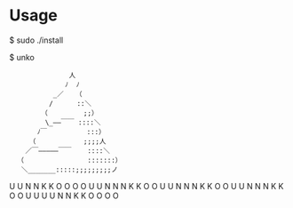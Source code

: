 Usage
===========

$ sudo ./install

$ unko


                   人
                  ﾉ  ﾉ
               _／   （
              /      ::＼
            （         ;;）
             \_――￣￣ ::::＼
           ﾉ￣          :::）
         （            ;;;;人
        ／￣―――――￣￣    ::::＼
      （                :::::::）
       ＼_______:::::;;;;;;;;;ノ

 U       U  N       N  K     K  O O O O
 U       U  N N     N  K   K    O     O
 U       U  N   N   N  K K      O     O
 U       U  N     N N  K   K    O     O
  U U U U   N       N  K     K  O O O O

